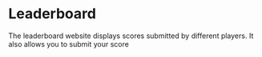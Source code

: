 # Leaderboard
The leaderboard website displays scores submitted by different players. It also allows you to submit your score
